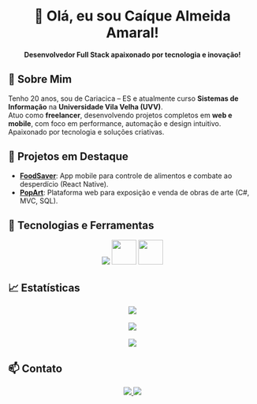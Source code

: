<h1 align="center">👋 Olá, eu sou Caíque Almeida Amaral!</h1>

<p align="center">
  <strong>Desenvolvedor Full Stack apaixonado por tecnologia e inovação!</strong>
</p>

## 🌟 Sobre Mim

Tenho 20 anos, sou de Cariacica – ES e atualmente curso **Sistemas de Informação** na **Universidade Vila Velha (UVV)**.  
Atuo como **freelancer**, desenvolvendo projetos completos em **web e mobile**, com foco em performance, automação e design intuitivo.  
Apaixonado por tecnologia e soluções criativas.

## 🧩 Projetos em Destaque

- [**FoodSaver**](https://github.com/caiquealmr/FoodSaver-React-Native): App mobile para controle de alimentos e combate ao desperdício (React Native).
- [**PopArt**](https://github.com/caiquealmr/PopArt-ASP.NET): Plataforma web para exposição e venda de obras de arte (C#, MVC, SQL).

## 🚀 Tecnologias e Ferramentas

<p align="center">
  <img src="https://skillicons.dev/icons?i=html,css,js,ts,react,angular,nodejs,python,mongodb,git,figma" />
  <img src="https://cdn.jsdelivr.net/gh/devicons/devicon/icons/csharp/csharp-original.svg" height="50px" />
  <img src="https://cdn.jsdelivr.net/gh/devicons/devicon/icons/mysql/mysql-original.svg" height="50px" />
</p>

## 📈 Estatísticas

<p align="center">
  <img src="https://github-readme-stats.vercel.app/api?username=caiquealmr&show_icons=true&theme=tokyonight&locale=pt-br" />
  <br><br>
  <img src="https://streak-stats.demolab.com?user=caiquealmr&theme=tokyonight" />
  <br><br>
  <img src="https://github-profile-summary-cards.vercel.app/api/cards/profile-details?username=caiquealmr&theme=tokyonight" />
</p>

## 📫 Contato

<p align="center">
  <a href="https://br.linkedin.com/in/ca%C3%ADque-almeida-amaral-00800626b" target="_blank">
    <img src="https://img.shields.io/badge/-LINKEDIN-0072b1?style=for-the-badge&logo=linkedin&logoColor=white" />
  </a>
  <a href="mailto:caique.amaral558@gmail.com" target="_blank">
    <img src="https://img.shields.io/badge/-EMAIL-d14836?style=for-the-badge&logo=gmail&logoColor=white" />
  </a>
</p>

